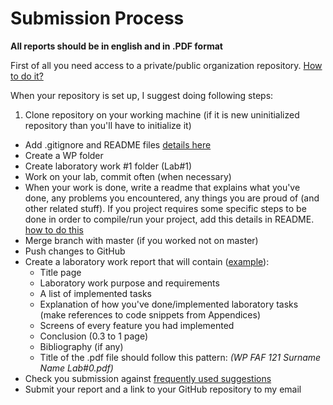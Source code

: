 # Submission Process

**All reports should be in english and in .PDF format**

First of all you need access to a private/public organization repository. [How to do it?](https://github.com/TUM-FAF/WP/wiki/GitHub-Workflow)

When your repository is set up, I suggest doing following steps:

1. Clone repository on your working machine (if it is new uninitialized repository than you'll have to initialize it)
* Add .gitignore and README files [details here](https://github.com/TUM-FAF/WP/blob/master/lab%231/lab%231.md#using-vcs-git-or-svn-and-github)
* Create a WP folder
* Create laboratory work #1 folder (Lab#1)
* Work on your lab, commit often (when necessary)
* When your work is done, write a readme that explains what you've done, any problems you encountered, any things you are proud of (and other related stuff). If you project requires some specific steps to be done in order to compile/run your project, add this details in README. [how to do this](https://daringfireball.net/projects/markdown/syntax)
* Merge branch with master (if you worked not on master)
* Push changes to GitHub
* Create a laboratory work report that will contain ([example](https://github.com/TUM-FAF/WP2/tree/master/TEX%20template)):
  * Title page
  * Laboratory work purpose and requirements
  * A list of implemented tasks
  * Explanation of how you've done/implemented laboratory tasks (make references to code snippets from Appendices)
  * Screens of every feature you had implemented
  * Conclusion (0.3 to 1 page)
  * Bibliography (if any)
  * Title of the .pdf file should follow this pattern: _(WP FAF 121 Surname Name Lab#0.pdf)_
* Check you submission against [frequently used suggestions](https://github.com/TUM-FAF/WP2/blob/master/Suggestions.md)
* Submit your report and a link to your GitHub repository to my email 

